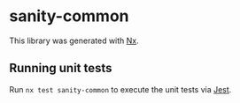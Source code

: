 # sanity-common

This library was generated with [Nx](https://nx.dev).

## Running unit tests

Run `nx test sanity-common` to execute the unit tests via [Jest](https://jestjs.io).
